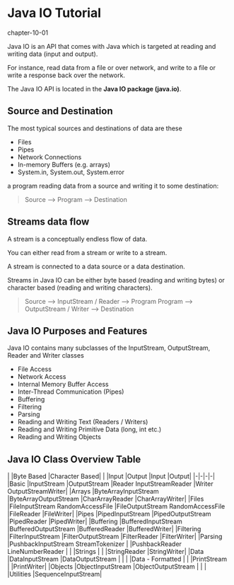 # Java IO Tutorial
chapter-10-01

Java IO is an API that comes with Java which is targeted at reading and writing data (input and output). 

For instance, read data from a file or over network, and write to a file or write a response back over the network.

The Java IO API is located in the **Java IO package (java.io)**.

## Source and Destination

The most typical sources and destinations of data are these

* Files
* Pipes
* Network Connections
* In-memory Buffers (e.g. arrays)
* System.in, System.out, System.error

a program reading data from a source and writing it to some destination:

> Source --> Program  --> Destination

## Streams data flow 

A stream is a conceptually endless flow of data. 

You can either read from a stream or write to a stream. 

A stream is connected to a data source or a data destination. 

Streams in Java IO can be either byte based (reading and writing bytes) or character based (reading and writing characters).


> Source --> InputStream / Reader  --> Program
> Program  --> OutputStream / Writer  -->  Destination

## Java IO Purposes and Features

Java IO contains many subclasses of the InputStream, OutputStream, Reader and Writer classes

* File Access
* Network Access
* Internal Memory Buffer Access
* Inter-Thread Communication (Pipes)
* Buffering
* Filtering
* Parsing
* Reading and Writing Text (Readers / Writers)
* Reading and Writing Primitive Data (long, int etc.)
* Reading and Writing Objects


## Java IO Class Overview Table

|	|Byte Based	|Character Based|
| 	|Input	|Output	|Input	|Output|
|-|-|-|-|
|Basic	|InputStream	|OutputStream	|Reader InputStreamReader	|Writer OutputStreamWriter|
|Arrays	|ByteArrayInputStream	|ByteArrayOutputStream	|CharArrayReader	|CharArrayWriter|
|Files	|FileInputStream RandomAccessFile	|FileOutputStream RandomAccessFile	|FileReader	|FileWriter|
|Pipes	|PipedInputStream	|PipedOutputStream	|PipedReader	|PipedWriter|
|Buffering	|BufferedInputStream	|BufferedOutputStream	|BufferedReader	|BufferedWriter|
|Filtering	|FilterInputStream	|FilterOutputStream	|FilterReader	|FilterWriter|
|Parsing	|PushbackInputStream StreamTokenizer |	  	|PushbackReader LineNumberReader	 | |
|Strings	 |	| 	|StringReader	|StringWriter|
|Data	|DataInputStream	|DataOutputStream	 	| | |
|Data - Formatted |	| 	|PrintStream	 |	|PrintWriter|
|Objects	|ObjectInputStream	|ObjectOutputStream	 	 | | |
|Utilities	|SequenceInputStream|
 

